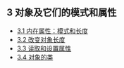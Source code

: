 ## 3 对象及它们的模式和属性

* [3.1 内在属性：模式和长度](chapter3/section3_1.md)
* [3.2 改变对象长度](chapter3/section3_2.md)
* [3.3 读取和设置属性](chapter3/section3_3.md)
* [3.4 对象的类](chapter3/section3_4.md)